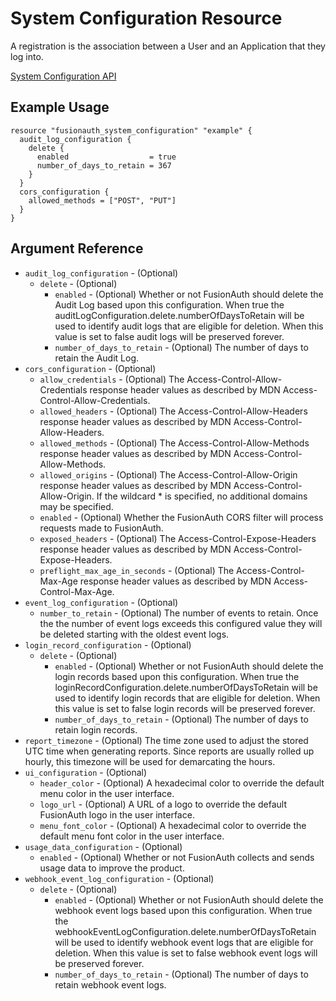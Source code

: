 # System Configuration Resource

A registration is the association between a User and an Application that they log into. 

[System Configuration API](https://fusionauth.io/docs/v1/tech/apis/system)

## Example Usage

```hcl
resource "fusionauth_system_configuration" "example" {
  audit_log_configuration {
    delete {
      enabled                  = true
      number_of_days_to_retain = 367
    }
  }
  cors_configuration {
    allowed_methods = ["POST", "PUT"]
  }
}
```

## Argument Reference

* `audit_log_configuration` - (Optional)
    - `delete` - (Optional)
        * `enabled` - (Optional) Whether or not FusionAuth should delete the Audit Log based upon this configuration. When true the auditLogConfiguration.delete.numberOfDaysToRetain will be used to identify audit logs that are eligible for deletion. When this value is set to false audit logs will be preserved forever.
        * `number_of_days_to_retain` - (Optional) The number of days to retain the Audit Log.
* `cors_configuration` - (Optional)
    - `allow_credentials` - (Optional) The Access-Control-Allow-Credentials response header values as described by MDN Access-Control-Allow-Credentials.
    - `allowed_headers` - (Optional) The Access-Control-Allow-Headers response header values as described by MDN Access-Control-Allow-Headers.
    - `allowed_methods` - (Optional) The Access-Control-Allow-Methods response header values as described by MDN Access-Control-Allow-Methods.
    - `allowed_origins` - (Optional) The Access-Control-Allow-Origin response header values as described by MDN Access-Control-Allow-Origin. If the wildcard * is specified, no additional domains may be specified.
    - `enabled` - (Optional) Whether the FusionAuth CORS filter will process requests made to FusionAuth.
    - `exposed_headers` - (Optional) The Access-Control-Expose-Headers response header values as described by MDN Access-Control-Expose-Headers.
    - `preflight_max_age_in_seconds` - (Optional) The Access-Control-Max-Age response header values as described by MDN Access-Control-Max-Age.
* `event_log_configuration` - (Optional)
    - `number_to_retain` - (Optional) The number of events to retain. Once the the number of event logs exceeds this configured value they will be deleted starting with the oldest event logs.
* `login_record_configuration` - (Optional)
    - `delete` - (Optional)
        * `enabled` - (Optional) Whether or not FusionAuth should delete the login records based upon this configuration. When true the loginRecordConfiguration.delete.numberOfDaysToRetain will be used to identify login records that are eligible for deletion. When this value is set to false login records will be preserved forever.
        * `number_of_days_to_retain` - (Optional) The number of days to retain login records.
* `report_timezone` - (Optional) The time zone used to adjust the stored UTC time when generating reports. Since reports are usually rolled up hourly, this timezone will be used for demarcating the hours.
* `ui_configuration` - (Optional)
    - `header_color` - (Optional) A hexadecimal color to override the default menu color in the user interface.
    - `logo_url` - (Optional) A URL of a logo to override the default FusionAuth logo in the user interface.
    - `menu_font_color` - (Optional) A hexadecimal color to override the default menu font color in the user interface.
* `usage_data_configuration` - (Optional)
    - `enabled` - (Optional) Whether or not FusionAuth collects and sends usage data to improve the product.
* `webhook_event_log_configuration` - (Optional)
    - `delete` - (Optional)
        * `enabled` - (Optional) Whether or not FusionAuth should delete the webhook event logs based upon this configuration. When true the webhookEventLogConfiguration.delete.numberOfDaysToRetain will be used to identify webhook event logs that are eligible for deletion. When this value is set to false webhook event logs will be preserved forever.
        * `number_of_days_to_retain` - (Optional) The number of days to retain webhook event logs.
